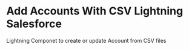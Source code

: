 # Add Accounts With CSV Lightning Salesforce

Lightning Componet to create or update Account from CSV files
